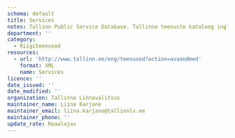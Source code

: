 ```yaml
---
schema: default
title: Services
notes: Tallinn Public Service Database. Tallinna teenuste kataloog inglise keeles
department: ''
category:
  - Riigiteenused
resources:
  - url: 'http://www.tallinn.ee/eng/teenused?action=avaandmed'
    format: XML
    name: Services
licence: ''
date_issued: ''
date_modified: ''
organization: Tallinna Linnavalitsus
maintainer_name: Liina Karjane
maintainer_email: liina.karjane@tallinnlv.ee
maintainer_phone: ''
update_rate: Reaalajas
---
```

